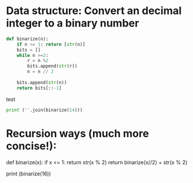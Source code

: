 
# Data structure: Convert an decimal integer to a binary number

```Python
def binarize(n):
    if n <= 1: return [str(n)]
    bits = []
    while n >=2:
        r = n %2
        bits.append(str(r))
        n = n // 2
        
    bits.append(str(n))
    return bits[::-1]
```
test
```Python
print (''.join(binarize(14)))
```


# Recursion ways (much more concise!):
def binarize(x):
    if x <= 1: return str(x % 2)
    return binarize(x//2) + str(x % 2)
    
    
print (binarize(16))
